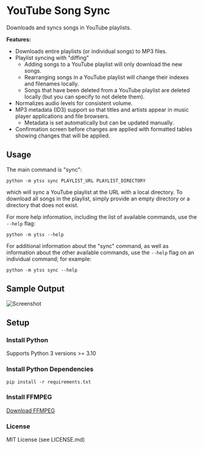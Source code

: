 # YouTube Song Sync

Downloads and syncs songs in YouTube playlists.

**Features:**

- Downloads entire playlists (or individual songs) to MP3 files.
- Playlist syncing with "diffing"
    - Adding songs to a YouTube playlist will only download the new songs.
    - Rearranging songs in a YouTube playlist will change their indexes and filenames locally.
    - Songs that have been deleted from a YouTube playlist are deleted locally (but you can specify to not delete them).
- Normalizes audio levels for consistent volume.
- MP3 metadata (ID3) support so that titles and artists appear in music player applications and file browsers.
    - Metadata is set automatically but can be updated manually.
- Confirmation screen before changes are applied with formatted tables showing changes that will be applied.

## Usage

The main command is "sync":

```
python -m ytss sync PLAYLIST_URL PLAYLIST_DIRECTORY
```

which will sync a YouTube playlist at the URL with a local directory. To download all songs in the playlist, simply provide an empty directory or a directory that does not exist.

For more help information, including the list of available commands, use the `--help` flag:

```
python -m ytss --help
```

For additional information about the "sync" command, as well as information about the other available commands, use the `--help` flag on an individual command; for example:

```
python -m ytss sync --help
```

## Sample Output

![Screenshot](docs/images/demo.png)

## Setup

### Install Python

Supports Python 3 versions >= 3.10

### Install Python Dependencies

```
pip install -r requirements.txt
```

### Install FFMPEG

[Download FFMPEG](https://ffmpeg.org/download.html)

### License

MIT License (see LICENSE.md)

